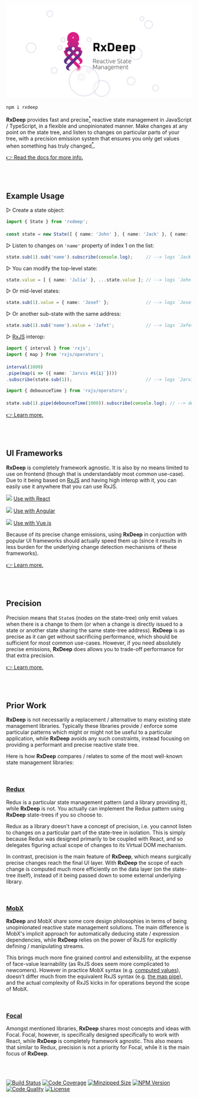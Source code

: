 ![banner](/rxdeep-banner.png)

```bash
npm i rxdeep
```

**RxDeep** provides fast and precise[<sup>*</sup>](#precision) reactive state management in JavaScript / TypeScript, in a flexible and unopinionated manner. Make changes at any point on the state tree, and listen to changes on particular parts of your tree, with a precision emission system that ensures you only get values when something has truly changed[<sup>*</sup>](#precision).

[👉 Read the docs for more info.](https://loreanvictor.github.io/rxdeep/)

<br><br>

## Example Usage

▷ Create a state object:

```ts
import { State } from 'rxdeep';

const state = new State([ { name: 'John' }, { name: 'Jack' }, { name: 'Jill' } ]);
```

▷ Listen to changes on `'name'` property of index 1 on the list:
```ts
state.sub(1).sub('name').subscribe(console.log);     // --> logs `Jack`
```

▷ You can modify the top-level state:
```ts
state.value = [ { name: 'Julia' }, ...state.value ]; // --> logs `John`, since `John` is index 1 now
```

▷ Or mid-level states:
```ts
state.sub(1).value = { name: 'Josef' };              // --> logs `Josef`
```

▷ Or another sub-state with the same address:
```ts
state.sub(1).sub('name').value = 'Jafet';            // --> logs `Jafet`
```

▷ [RxJS](https://rxjs.dev) interop:
```ts
import { interval } from 'rxjs';
import { map } from 'rxjs/operators';

interval(1000)
.pipe(map(i => ({ name: `Jarvis #${i}`})))
.subscribe(state.sub(1));                            // --> logs `Jarvis #0`, `Jarvis #1`, `Jarvis #2`, ...
```
```ts
import { debounceTime } from 'rxjs/operators';

state.sub(1).pipe(debounceTime(1000)).subscribe(console.log); // --> debounces changes for 1 second
```

[👉 Learn more.](https://loreanvictor.github.io/rxdeep/#quick-tour)

<br><br>

## UI Frameworks

**RxDeep** is completely framework agnostic. It is also by no means limited to use on frontend (though that is understandably most common use-case).
Due to it being based on [RxJS](https://rxjs.dev) and having high interop with it, you can easily use it anywhere that you can use RxJS.

<img src="https://reactjs.org/favicon.ico" width="16"/> [Use with React](https://loreanvictor.github.io/rxdeep/#react)

<img src="https://angular.io/assets/images/favicons/favicon.ico" width="16"/> [Use with Angular](https://loreanvictor.github.io/rxdeep/#angular)

<img src="https://vuejs.org/images/logo.png" width="16"/> [Use with Vue.js](https://loreanvictor.github.io/rxdeep/#vuejs)

Because of its precise change emissions, using **RxDeep** in conjuction with popular UI frameworks should actually speed them up (since
it results in less burden for the underlying change detection mechanisms of these frameworks).

[👉 Learn more.](https://loreanvictor.github.io/rxdeep/#ui-frameworks)

<br><br>

## Precision

Precision means that `State`s (nodes on the state-tree) only emit values when there is a change to them (or when a change is directly issued
to a state or another state sharing the same state-tree address). **RxDeep** is as precise as it can get without sacrificing performance,
which should be sufficient for most common use-cases. However, if you need absolutely precise emissions,
**RxDeep** does allows you to trade-off performance for that extra precision.

[👉 Learn more.](https://loreanvictor.github.io/rxdeep/docs/state#trace-less-changes)

<br><br>

## Prior Work

**RxDeep** is not necessarily a replacement / alternative to many existing state management libraries. Typically these libraries provide / enforce some particular patterns which might or might not be useful to a particular application, while **RxDeep** avoids
any such constraints, instead focusing on providing a performant and precise reactive state tree.

Here is how **RxDeep** compares / relates to some of the most well-known state management libraries:

<br>

### [Redux](https://redux.js.org/)

Redux is a particular state management pattern (and a library providing it), while **RxDeep** is not. You actually can implement
the Redux pattern using **RxDeep** state-trees if you so choose to.

Redux as a library doesn't have a concept of precision, i.e. you cannot listen to changes on a particular part of the state-tree in isolation.
This is simply because Redux was designed primarily to be coupled with React, and so delegates figuring actual scope of changes to its Virtual DOM
mechanism.

In contrast, precision is the main feature of **RxDeep**, which means surgically precise changes reach the final UI layer.
With **RxDeep** the scope of each change is computed much more efficiently on the data layer (on the state-tree itself),
instead of it being passed down to some external underlying library.

<br>

### [MobX](https://mobx.js.org/README.html)

**RxDeep** and MobX share some core design philosophies in terms of being unopinionated reactive state management solutions. The main difference
is MobX's implicit approach for automatically deducing state / expression dependencies, while **RxDeep** relies on the power of RxJS for explicitly
defining / manipulating streams.

This brings much more fine grained control and extensibility, at the expense of face-value learnability (as RxJS does seem more complicated to newcomers). 
However in practice MobX syntax (e.g. [computed values](https://mobx.js.org/README.html#computed-values)),
doesn't differ much from the equivalent RxJS syntax (e.g. [the map pipe](https://www.learnrxjs.io/learn-rxjs/operators/transformation/map)), and
the actual complexity of RxJS kicks in for operations beyond the scope of MobX.

<br>

### [Focal](https://github.com/grammarly/focal)

Amongst mentioned libraries, **RxDeep** shares most concepts and ideas with Focal. Focal, however, is specifically designed specifically to work with
React, while **RxDeep** is completely framework agnostic. This also means that similar to Redux, precision is not a priority for Focal, while it is
the main focus of **RxDeep**.

<br><br>

[![Build Status](https://badgen.net/travis/loreanvictor/rxdeep?label=build&cache=300&icon=travis)](https://travis-ci.org/loreanvictor/rxdeep)
[![Code Coverage](https://badgen.net/codecov/c/github/loreanvictor/rxdeep?cache=300&icon=codecov)](https://codecov.io/gh/loreanvictor/rxdeep)
[![Minzipped Size](https://badgen.net/bundlephobia/minzip/rxdeep@latest?icon=jsdelivr&color=purple)](https://bundlephobia.com/result?p=rxdeep@latest)
[![NPM Version](https://badgen.net/npm/v/rxdeep?cache=300&icon=npm)](https://www.npmjs.com/package/rxdeep)
[![Code Quality](https://badgen.net/codacy/grade/423972f1e78b453e8e69581ba4abc058?cache=300&icon=codacy)](https://www.codacy.com/manual/loreanvictor/rxdeep)
[![License](https://badgen.net/github/license/loreanvictor/rxdeep?icon=github)](LICENSE)
